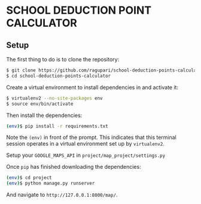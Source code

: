 # SCHOOL DEDUCTION POINT CALCULATOR 

## Setup

The first thing to do is to clone the repository:

```sh
$ git clone https://github.com/ragupari/school-deduction-points-calculator.git
$ cd school-deduction-points-calculator
```

Create a virtual environment to install dependencies in and activate it:

```sh
$ virtualenv2 --no-site-packages env
$ source env/bin/activate
```

Then install the dependencies:

```sh
(env)$ pip install -r requirements.txt
```
Note the `(env)` in front of the prompt. This indicates that this terminal
session operates in a virtual environment set up by `virtualenv2`.

Setup your `GOOGLE_MAPS_API` in `project/map_project/settings.py` 

Once `pip` has finished downloading the dependencies:
```sh
(env)$ cd project
(env)$ python manage.py runserver
```
And navigate to `http://127.0.0.1:8000/map/`.
